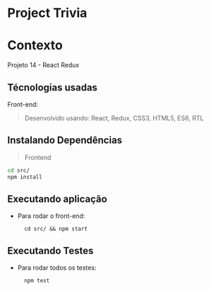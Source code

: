 # Project Trivia

# Contexto
Projeto 14 - React Redux

## Técnologias usadas

Front-end:
> Desenvolvido usando: React, Redux, CSS3, HTML5, ES6, RTL

## Instalando Dependências

> Frontend
```bash
cd src/
npm install
``` 
## Executando aplicação

* Para rodar o front-end:

  ```
    cd src/ && npm start
  ```

## Executando Testes

* Para rodar todos os testes:

  ```
    npm test
  ```